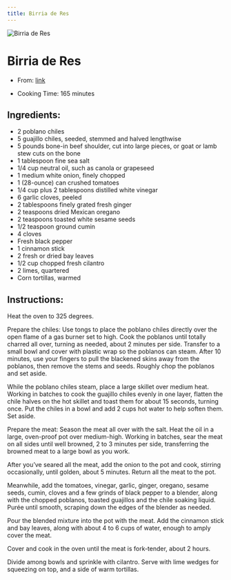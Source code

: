 ```yaml
---
title: Birria de Res
---
```


![Birria de Res](https://static01.nyt.com/images/2021/02/10/dining/09Birriarex1/merlin_183102807_b67d22d9-5849-47d3-9360-a5927e956757-articleLarge.jpg)

# Birria de Res

- From: [link](https://cooking.nytimes.com/recipes/1021858-birria-de-res)

- Cooking Time: 165 minutes

## Ingredients:

- 2 poblano chiles
- 5 guajillo chiles, seeded, stemmed and halved lengthwise
- 5 pounds bone-in beef shoulder, cut into large pieces, or goat or lamb stew cuts on the bone
- 1 tablespoon fine sea salt
- 1/4 cup neutral oil, such as canola or grapeseed
- 1 medium white onion, finely chopped
- 1 (28-ounce) can crushed tomatoes
- 1/4 cup plus 2 tablespoons distilled white vinegar
- 6 garlic cloves, peeled
- 2 tablespoons finely grated fresh ginger
- 2 teaspoons dried Mexican oregano
- 2 teaspoons toasted white sesame seeds
- 1/2 teaspoon ground cumin
- 4 cloves
- Fresh black pepper
- 1 cinnamon stick
- 2 fresh or dried bay leaves
- 1/2 cup chopped fresh cilantro
- 2 limes, quartered
- Corn tortillas, warmed

## Instructions:

Heat the oven to 325 degrees.

Prepare the chiles: Use tongs to place the poblano chiles directly over the open flame of a gas burner set to high. Cook the poblanos until totally charred all over, turning as needed, about 2 minutes per side. Transfer to a small bowl and cover with plastic wrap so the poblanos can steam. After 10 minutes, use your fingers to pull the blackened skins away from the poblanos, then remove the stems and seeds. Roughly chop the poblanos and set aside.

While the poblano chiles steam, place a large skillet over medium heat. Working in batches to cook the guajillo chiles evenly in one layer, flatten the chile halves on the hot skillet and toast them for about 15 seconds, turning once. Put the chiles in a bowl and add 2 cups hot water to help soften them. Set aside.

Prepare the meat: Season the meat all over with the salt. Heat the oil in a large, oven-proof pot over medium-high. Working in batches, sear the meat on all sides until well browned, 2 to 3 minutes per side, transferring the browned meat to a large bowl as you work.

After you’ve seared all the meat, add the onion to the pot and cook, stirring occasionally, until golden, about 5 minutes. Return all the meat to the pot.

Meanwhile, add the tomatoes, vinegar, garlic, ginger, oregano, sesame seeds, cumin, cloves and a few grinds of black pepper to a blender, along with the chopped poblanos, toasted guajillos and the chile soaking liquid. Purée until smooth, scraping down the edges of the blender as needed.

Pour the blended mixture into the pot with the meat. Add the cinnamon stick and bay leaves, along with about 4 to 6 cups of water, enough to amply cover the meat.

Cover and cook in the oven until the meat is fork-tender, about 2 hours.

Divide among bowls and sprinkle with cilantro. Serve with lime wedges for squeezing on top, and a side of warm tortillas.
